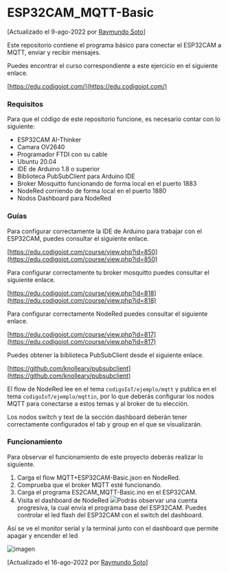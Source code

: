 # ESP32CAM_MQTT-Basic


[Actualizado el 9-ago-2022 por [Raymundo Soto](https://github.com/raymundosoto)]

Este repositorio contiene el programa básico para conectar el ESP32CAM a MQTT, enviar y recibir mensajes.

Puedes encontrar el curso correspondiente a este ejercicio en el siguiente enlace.

[https://edu.codigoiot.com/](https://edu.codigoiot.com/)

### Requisitos

Para que el código de este repositorio funcione, es necesario contar con lo siguiente:

-   ESP32CAM AI-Thinker
-   Camara OV2640
-   Programador FTDI con su cable
-   Ubuntu 20.04
-   IDE de Arduino 1.8 o superior
-   Biblioteca PubSubClient para Arduino IDE
-   Broker Mosquitto funcionando de forma local en el puerto 1883
-   NodeRed corriendo de forma local en el puerto 1880
-   Nodos Dashboard para NodeRed

### Guías

Para configurar correctamente la IDE de Arduino para trabajar con el ESP32CAM, puedes consultar el siguiente enlace.

[https://edu.codigoiot.com/course/view.php?id=850](https://edu.codigoiot.com/course/view.php?id=850)

Para configurar correctamente tu broker mosquitto puedes consultar el siguiente enlace.

[https://edu.codigoiot.com/course/view.php?id=818](https://edu.codigoiot.com/course/view.php?id=818)

Para configurar correctamente NodeRed puedes consultar el siguiente enlace.

[https://edu.codigoiot.com/course/view.php?id=817](https://edu.codigoiot.com/course/view.php?id=817)

Puedes obtener la biblioteca PubSubClient desde el siguiente enlace.

[https://github.com/knolleary/pubsubclient](https://github.com/knolleary/pubsubclient)

El flow de NodeRed lee en el tema `codigoIoT/ejemplo/mqtt` y publica en el tema `codigoIoT/ejemplo/mqttin`, por lo que deberás configurar los nodos MQTT para conectarse a estos temas y al broker de tu elección.

Los nodos switch y text de la sección dashboard deberán tener correctamente configurados el tab y group en el que se visualizarán.

### Funcionamiento

Para observar el funcionamiento de este proyecto deberás realizar lo siguiente.

1.  Carga el flow MQTT+ESP32CAM-Basic.json en NodeRed.
2.  Comprueba que el broker MQTT esté funcionando.
3.  Carga el programa ES2CAM_MQTT-Basic.ino en el ESP32CAM.
4.  Visita el dashboard de NodeRed
![](https://github.com/codigo-iot/ESP32CAM_MQTT-Basic/raw/main/esp32camMQTTbasic.jpg)Podrás observar una cuenta progresiva, la cual envía el prográma base del ESP32CAM. Puedes controlar el led flash del ESP32CAM con el switch del dashboard.

Así se ve el monitor serial y la terminal junto con el dashboard que permite apagar y encender el led

![imagen](https://user-images.githubusercontent.com/72757419/185036043-cdb71aba-c4db-43e9-bbb2-d1c2cf31be77.png)



[Actualizado el 16-ago-2022 por [Raymundo Soto](https://github.com/raymundosoto)]
